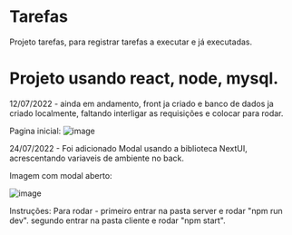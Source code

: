 # Tarefas
Projeto tarefas, para registrar tarefas a executar e já executadas.

# Projeto usando react, node, mysql.


12/07/2022 - ainda em andamento, front ja criado e banco de dados ja criado localmente, faltando interligar as requisições e colocar para rodar.

Pagina inicial:
![image](https://user-images.githubusercontent.com/73807177/180898458-1290d54f-f1f2-479f-959d-accc688eb660.png)


24/07/2022 - Foi adicionado Modal usando a biblioteca NextUI, acrescentando variaveis de ambiente no back.

Imagem com modal aberto:

![image](https://user-images.githubusercontent.com/73807177/180898186-a410fc33-56ee-4376-be80-b375181580d2.png)


Instruções:
Para rodar -  primeiro entrar na pasta server e rodar "npm run dev".
              segundo entrar na pasta cliente e rodar "npm start".



